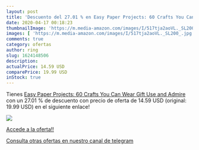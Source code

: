 ```yaml
---
layout: post
title: 'Descuento del 27.01 % en Easy Paper Projects: 60 Crafts You Can W'
date: 2020-04-17 00:18:23
thumbnailImage: 'https://m.media-amazon.com/images/I/517tja2aoVL._SL200_.jpg'
images: [ 'https://m.media-amazon.com/images/I/517tja2aoVL._SL200_.jpg' ]
comments: true
category: ofertas
author: ring
slug: 1624148506
description:
actualPrice: 14.59 USD
comparePrice: 19.99 USD
inStock: true
---
```


Tienes [Easy Paper Projects: 60 Crafts You Can Wear  Gift  Use and Admire](https://www.amazon.com/dp/1624148506/?tag=redken08-20) con un 27.01 % de descuento con precio de oferta de 14.59 USD (original: 19.99 USD) en el siguiente enlace!

[![](https://m.media-amazon.com/images/I/517tja2aoVL._SL200_.jpg)](https://www.amazon.com/dp/1624148506/?tag=redken08-20)

[Accede a la oferta!!](https://www.amazon.com/dp/1624148506/?tag=redken08-20)

[Consulta otras ofertas en nuestro canal de telegram](https://t.me/s/ofertas25)
